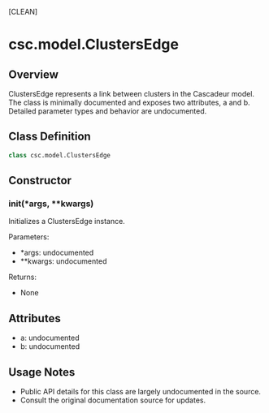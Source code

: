 [CLEAN]

# csc.model.ClustersEdge

## Overview
ClustersEdge represents a link between clusters in the Cascadeur model. The class is minimally documented and exposes two attributes, a and b. Detailed parameter types and behavior are undocumented.

## Class Definition
```python
class csc.model.ClustersEdge
```

## Constructor

### __init__(*args, **kwargs)
Initializes a ClustersEdge instance.

Parameters:
- *args: undocumented
- **kwargs: undocumented

Returns:
- None

## Attributes
- a: undocumented
- b: undocumented

## Usage Notes
- Public API details for this class are largely undocumented in the source.
- Consult the original documentation source for updates.


